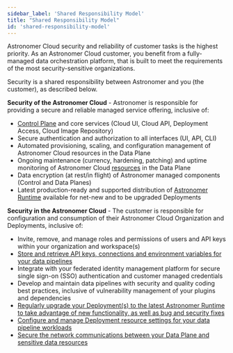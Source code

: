 ```yaml
---
sidebar_label: 'Shared Responsibility Model'
title: "Shared Responsibility Model"
id: 'shared-responsibility-model'
---
```


Astronomer Cloud security and reliability of customer tasks is the highest priority. As an Astronomer Cloud customer, you benefit from a fully-managed data orchestration platform, that is built to meet the requirements of the most security-sensitive organizations.

Security is a shared responsibility between Astronomer and you (the customer), as described below.

**Security of the Astronomer Cloud** - Astronomer is responsible for providing a secure and reliable managed service offering, inclusive of:

- [Control Plane](https://docs.astronomer.io/#features) and core services (Cloud UI, Cloud API, Deployment Access, Cloud Image Repository)
- Secure authentication and authorization to all interfaces (UI, API, CLI)
- Automated provisioning, scaling, and configuration management of Astronomer Cloud resources in the Data Plane
- Ongoing maintenance (currency, hardening, patching) and uptime monitoring of Astronomer Cloud [resources](https://docs.astronomer.io/resource-reference-aws) in the Data Plane
- Data encryption (at rest/in flight) of Astronomer managed components (Control and Data Planes)
- Latest production-ready and supported distribution of [Astronomer Runtime](https://docs.astronomer.io/upgrade-runtime) available for net-new and to be upgraded Deployments

**Security in the Astronomer Cloud** - The customer is responsible for configuration and consumption of their Astronomer Cloud Organization and Deployments, inclusive of:

- Invite, remove, and manage roles and permissions of users and API keys within your organization and workspace(s)
- [Store and retrieve API keys, connections and environment variables for your data pipelines](https://docs.astronomer.io/environment-variables)
- Integrate with your federated identity management platform for secure single sign-on (SSO) authentication and customer managed credentials
- Develop and maintain data pipelines with security and quality coding best practices, inclusive of vulnerability management of your plugins and dependencies
- [Regularly upgrade your Deployment(s) to the latest Astronomer Runtime to take advantage of new functionality, as well as bug and security fixes](https://docs.astronomer.io/upgrade-runtime)
- [Configure and manage Deployment resource settings for your data pipeline workloads](https://docs.astronomer.io/configure-deployment)
- [Secure the network communications between your Data Plane and sensitive data resources](https://docs.astronomer.io/install-aws#step-4-let-astronomer-complete-the-install)
